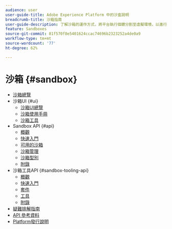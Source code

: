 ```yaml
---
audience: user
user-guide-title: Adobe Experience Platform 中的沙盒說明
breadcrumb-title: 沙箱指南
user-guide-description: 了解沙箱的運作方式，將平台執行個體分割至虛擬環境，以進行開發、測試和應用程式部署。
feature: Sandboxes
source-git-commit: 81f570f8e5401624ccac74696b2323252a4de0a9
workflow-type: tm+mt
source-wordcount: '77'
ht-degree: 62%

---
```



# 沙箱 {#sandbox}

* [沙箱總覽](home.md)
* 沙箱UI {#ui}
   * [沙箱UI總覽](ui/overview.md)
   * [沙箱使用手冊](ui/user-guide.md)
   * [沙箱工具](ui/sandbox-tooling.md)
* Sandbox API {#api}
   * [概觀](api/overview.md)
   * [快速入門](api/getting-started.md)
   * [可用的沙箱](api/available.md)
   * [沙箱管理](api/sandboxes.md)
   * [沙箱型別](api/types.md)
   * [附錄](api/appendix.md)
* 沙箱工具API {#sandbox-tooling-api}
   * [概觀](sandbox-tooling-api/overview.md)
   * [快速入門](sandbox-tooling-api/getting-started.md)
   * [套件](sandbox-tooling-api/packages.md)
   * [工具](sandbox-tooling-api/tools.md)
   * [附錄](sandbox-tooling-api/appendix.md)
* [疑難排解指南](troubleshooting-guide.md)
* [API 參考資料](https://www.adobe.io/experience-platform-apis/references/sandbox)
* [Platform發行說明](https://www.adobe.com/go/platform-release-notes_tw)